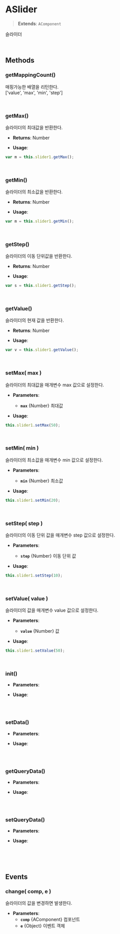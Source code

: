 # ASlider
> **Extends**: `AComponent`

슬라이더

<br/>

## Methods

### getMappingCount()

매핑가능한 배열을 리턴한다.<br/>['value', 'max', 'min', 'step']

<br/>

### getMax()

슬라이더의 최대값을 반환한다.

* **Returns**: Number

* **Usage**: 
```js
var m = this.slider1.getMax();
```

<br/>

### getMin()

슬라이더의 최소값을 반환한다.

* **Returns**: Number

* **Usage**: 
```js
var m = this.slider1.getMin();
```

<br/>

### getStep()

슬라이더의 이동 단위값을 반환한다.

* **Returns**: Number

* **Usage**: 
```js
var s = this.slider1.getStep();
```

<br/>

### getValue()

슬라이더의 현재 값을 반환한다.

* **Returns**: Number

* **Usage**: 
```js
var v = this.slider1.getValue();
```

<br/>

### setMax( max )

슬라이더의 최대값을 매개변수 max 값으로 설정한다.

* **Parameters**: 
	* **`max`** {Number} 최대값

* **Usage**: 
```js
this.slider1.setMax(50);
```

<br/>

### setMin( min )

슬라이더의 최소값을 매개변수 min 값으로 설정한다.

* **Parameters**: 
	* **`min`** {Number} 최소값

* **Usage**: 
```js
this.slider1.setMin(20);
```

<br/>

### setStep( step )

슬라이더의 이동 단위 값을 매개변수 step 값으로 설정한다.

* **Parameters**: 
	* **`step`** {Number} 이동 단위 값

* **Usage**: 
```js
this.slider1.setStep(10);
```

<br/>

### setValue( value )

슬라이더의 값을 매개변수 value 값으로 설정한다.

* **Parameters**: 
	* **`value`** {Number} 값

* **Usage**: 
```js
this.slider1.setValue(50);
```

<br/>

### init()



* **Parameters**: 

* **Usage**: 
```js

```

<br/>

### setData()



* **Parameters**: 

* **Usage**: 
```js

```

<br/>

### getQueryData()



* **Parameters**: 

* **Usage**: 
```js

```

<br/>

### setQueryData()



* **Parameters**: 

* **Usage**: 
```js

```

<br/>

<br/>

## Events


### change( comp, e )

슬라이더의 값을 변경하면 발생한다.

* **Parameters**: 
	* **`comp`** {AComponent} 컴포넌트
	* **`e`** {Object} 이벤트 객체

<br/>

